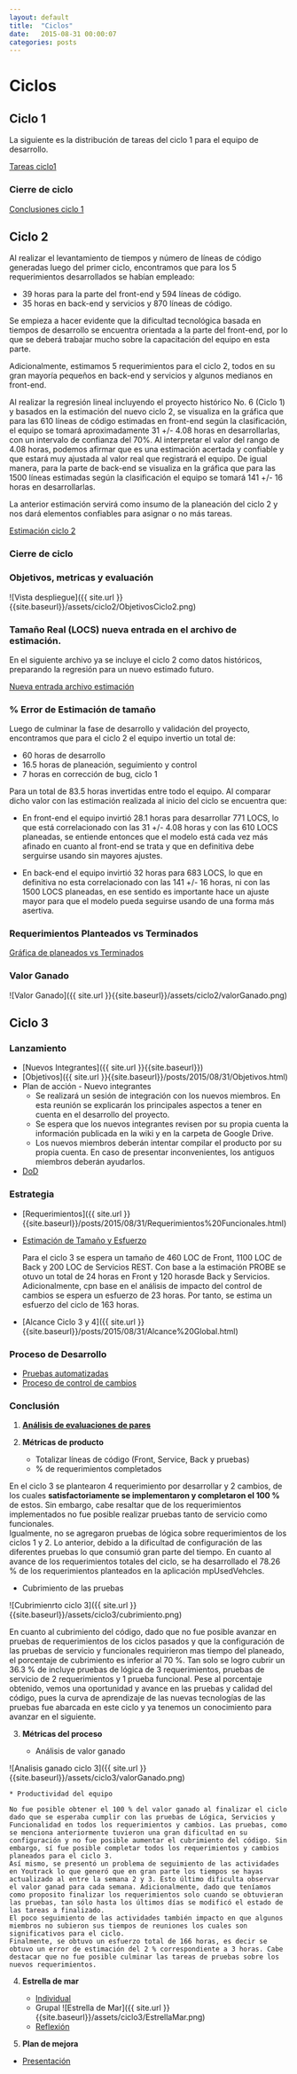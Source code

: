 ```yaml
---
layout: default
title:  "Ciclos"
date:   2015-08-31 00:00:07
categories: posts
---
```


# Ciclos

## Ciclo 1

La siguiente es la distribución de tareas del ciclo 1 para el equipo de desarrollo.

[Tareas ciclo1](https://docs.google.com/spreadsheets/d/14Re4MI1rdxEbGsIuDLv_oj2KlumaGstapvi19gIuKo0/edit?usp=sharing "Tareas ciclo1")


### Cierre de ciclo

[Conclusiones ciclo 1](https://docs.google.com/presentation/d/1g5UzcYH4Qz4lw9r8Eyu8MHv7IrxCKqJwW8yT1JW-40E/edit?usp=sharing)

## Ciclo 2


Al realizar el levantamiento de tiempos y número de líneas de código generadas luego del primer ciclo, encontramos que para los 5 requerimientos desarrollados se habían empleado: 

* 39 horas para la parte del front-end y 594 líneas de código.
* 35 horas en back-end y servicios y 870 líneas de código.

Se empieza a hacer evidente que la dificultad tecnológica basada en tiempos de desarrollo se encuentra orientada a la parte del front-end, por lo que se deberá trabajar mucho sobre la capacitación del equipo en esta parte.

Adicionalmente, estimamos 5 requerimientos para el ciclo 2, todos en su gran mayoría pequeños en back-end y servicios y algunos medianos en front-end.

Al realizar la regresión lineal incluyendo el proyecto histórico No. 6 (Ciclo 1) y basados en la estimación del nuevo ciclo 2, se visualiza en  la gráfica que para las 610 líneas de código estimadas en front-end según la clasificación, el equipo se tomará aproximadamente 31 +/- 4.08 horas en desarrollarlas, con un intervalo de confianza del 70%. Al interpretar el valor del rango de 4.08 horas, podemos afirmar que es una estimación acertada y confiable y que estará muy ajustada al valor real que registrará el equipo. De igual manera, para la parte de back-end se visualiza en la gráfica que para las 1500 líneas estimadas según la clasificación el equipo se tomará 141 +/- 16 horas en desarrollarlas.

La anterior estimación servirá como insumo de la planeación del ciclo 2 y nos dará elementos confiables para asignar o no más tareas.

[Estimación ciclo 2](https://drive.google.com/file/d/0B1LKklBsJa3neHVEaDBBV2xEZjQ/view?usp=sharing)

### Cierre de ciclo

### Objetivos, metricas y evaluación

![Vista despliegue]({{ site.url }}{{site.baseurl}}/assets/ciclo2/ObjetivosCiclo2.png)

### Tamaño Real (LOCS) nueva entrada en el archivo de estimación.

En el siguiente archivo ya se incluye el ciclo 2 como datos históricos, preparando la regresión para un nuevo estimado futuro.

[Nueva entrada archivo estimación](https://drive.google.com/file/d/0B1LKklBsJa3nTkhqYnRyUWZuTEk/view?usp=sharing)

### % Error de Estimación de tamaño

Luego de culminar la fase de desarrollo y validación del proyecto, encontramos que para el ciclo 2 el equipo invertio un total de:

*  60 horas de desarrollo
*  16.5 horas de planeación, seguimiento y control
*  7 horas en corrección de bug, ciclo 1

Para un total de 83.5 horas invertidas entre todo el equipo. Al comparar dicho valor con las estimación realizada al inicio del ciclo se encuentra que:

* En front-end el equipo invirtió 28.1 horas para desarrollar 771 LOCS, lo que está correlacionado con las  31 +/- 4.08 horas y con las 610 LOCS planeadas, se entiende entonces que el modelo está cada vez más afinado en cuanto al front-end se trata y que en definitiva debe serguirse usando sin mayores ajustes.

* En back-end el equipo invirtió 32 horas para 683 LOCS, lo que en definitiva no esta correlacionado con las 141 +/- 16 horas, ni con las 1500 LOCS planeadas, en ese sentido es importante hace un ajuste mayor para que el modelo pueda seguirse usando de una forma más asertiva.

### Requerimientos Planteados vs Terminados

[Gráfica de planeados vs Terminados](https://docs.google.com/spreadsheets/d/1Dy6jvOLEXV6xR40aLhJGvpo8SqrUcJW0XhgR6akrCkA/edit?usp=sharing)

### Valor Ganado

![Valor Ganado]({{ site.url }}{{site.baseurl}}/assets/ciclo2/valorGanado.png)

## Ciclo 3

### Lanzamiento

*  [Nuevos Integrantes]({{ site.url }}{{site.baseurl}})
*  [Objetivos]({{ site.url }}{{site.baseurl}}/posts/2015/08/31/Objetivos.html)
*  Plan de acción - Nuevo integrantes
	*  Se realizará un sesión de integración con los nuevos miembros. En esta reunión se explicarán los principales aspectos a tener en cuenta en el desarrollo del proyecto. 
	*  Se espera que los nuevos integrantes revisen por su propia cuenta la información publicada en la wiki y en la carpeta de Google Drive.
	*  Los nuevos miembros deberán intentar compilar el producto por su propia cuenta. En caso de presentar inconvenientes, los antiguos miembros deberán ayudarlos. 
*  [DoD](https://docs.google.com/document/d/1e3ga3i8LHuFEvA-bIsMqZKeXr0gYDTVHjoMtjFE5Ap4/edit?usp=sharing)


### Estrategia

*  [Requerimientos]({{ site.url }}{{site.baseurl}}/posts/2015/08/31/Requerimientos%20Funcionales.html)
*  [Estimación de Tamaño y Esfuerzo](https://docs.google.com/spreadsheets/d/1ayouEV0mTv4BDxmHkgNkj5bFRYHMZQRWHE_a_FyYsvQ/edit?usp=sharing)
	
	Para el ciclo 3 se espera un tamaño de 460 LOC de Front, 1100 LOC de Back y 200 LOC de Servicios REST. Con base a la estimación PROBE se otuvo un total de 24 horas en Front y 120  horasde Back y Servicios. Adicionalmente, cpn base en el análisis de impacto del control de cambios se espera un esfuerzo de 23 horas. Por tanto, se estima un esfuerzo del ciclo de 163 horas.

*  [Alcance Ciclo 3 y 4]({{ site.url }}{{site.baseurl}}/posts/2015/08/31/Alcance%20Global.html)

### Proceso de Desarrollo

*  [Pruebas automatizadas](http://157.253.238.75:9000/dashboard/index/19062)
*  [Proceso de control de cambios](https://docs.google.com/spreadsheets/d/18pyr4Jx-RNRQWNpAwN0-070Ma5AlvjJwqeFIqNwEn_c/edit?usp=sharing)

### Conclusión

1. [**Análisis de evaluaciones de pares**](https://docs.google.com/document/d/1XrhJOlSjr3A4MZhL8RPtVbescqBXF42Kh3OkP87lJNM/edit?usp=sharing)

2. **Métricas de producto**

	* Totalizar líneas de código (Front, Service, Back y pruebas)
	* % de requerimientos completados

En el ciclo 3 se plantearon 4 requerimiento por desarrollar y 2 cambios, de los cuales **satisfactoriamente se implementaron y completaron el 100 %** de estos. Sin embargo, cabe resaltar que de los requerimientos implementados no fue posible realizar pruebas tanto de servicio como funcionales.  
Igualmente, no se agregaron pruebas de lógica sobre requerimientos de los ciclos 1 y 2. Lo anterior, debido a la dificultad de configuración de las diferentes pruebas lo que consumió gran parte del tiempo.
En cuanto al avance de los requerimientos totales del ciclo, se ha desarrollado el 78.26 % de los requerimientos planteados en la aplicación mpUsedVehcles.

* Cubrimiento de las pruebas

![Cubrimienrto ciclo 3]({{ site.url }}{{site.baseurl}}/assets/ciclo3/cubrimiento.png)

En cuanto al cubrimiento del código, dado que no fue posible avanzar en pruebas de requerimientos de los ciclos pasados y que la configuración de las pruebas de servicio y funcionales requirieron mas tiempo del planeado, el porcentaje de cubrimiento es inferior al 70 %. Tan solo se logro cubrir un 36.3 % de incluye pruebas de lógica de 3 requerimientos, pruebas de servicio de 2 requerimientos y 1 prueba funcional.
Pese al porcentaje obtenido, vemos una oportunidad y avance en las pruebas y calidad del código, pues la curva de aprendizaje de las nuevas tecnologías de las pruebas fue abarcada en este ciclo y ya tenemos un conocimiento para avanzar en el siguiente.


3. **Métricas del proceso**

	* Análisis de valor ganado

![Analisis ganado ciclo 3]({{ site.url }}{{site.baseurl}}/assets/ciclo3/valorGanado.png)

	* Productividad del equipo

	No fue posible obtener el 100 % del valor ganado al finalizar el ciclo dado que se esperaba cumplir con las pruebas de Lógica, Servicios y Funcionalidad en todos los requerimientos y cambios. Las pruebas, como se menciona anteriormente tuvieron una gran dificultad en su configuración y no fue posible aumentar el cubrimiento del código. Sin embargo, sí fue posible completar todos los requerimientos y cambios planeados para el ciclo 3. 
	Así mismo, se presentó un problema de seguimiento de las actividades en Youtrack lo que generó que en gran parte los tiempos se hayas actualizado al entre la semana 2 y 3. Esto último dificulta observar el valor ganad para cada semana. Adicionalmente, dado que teníamos como proposito finalizar los requerimientos solo cuando se obtuvieran las pruebas, tan sólo hasta los últimos días se modificó el estado de las tareas a finalizado. 
	El poco seguimiento de las actividades también impacto en que algunos miembros no subieron sus tiempos de reuniones los cuales son significativos para el ciclo.
	Finalmente, se obtuvo un esfuerzo total de 166 horas, es decir se obtuvo un error de estimación del 2 % correspondiente a 3 horas. Cabe destacar que no fue posible culminar las tareas de pruebas sobre los nuevos requerimientos.

4. **Estrella de mar**

	* [Individual](https://docs.google.com/spreadsheets/d/1DaYuyrtKkcW4-KschbRKO6uCC-bYroytknorLzyT7XI/edit?usp=sharing)
	* Grupal
	![Estrella de Mar]({{ site.url }}{{site.baseurl}}/assets/ciclo3/EstrellaMar.png)
	* [Reflexión](https://docs.google.com/document/d/1z65MxoLctaMyUXq0Dt-IlQb8f-_w1Z58MDcOP-IuafE/edit?usp=sharing)

5. **Plan de mejora**

*  [Presentación](https://docs.google.com/presentation/d/1Ajiv8MKhjHTsToQL-YA_xA0GQBtzPPLm-f1Nz4kXIAQ/edit?usp=sharing)
